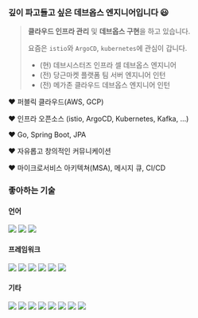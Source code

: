 <!--
**umi0410/umi0410** is a ✨ _special_ ✨ repository because its `README.md` (this file) appears on your GitHub profile.

Here are some ideas to get you started:

- 🔭 I’m currently working on ...
- 🌱 I’m currently learning ...
- 👯 I’m looking to collaborate on ...
- 🤔 I’m looking for help with ...
- 💬 Ask me about ...
- 📫 How to reach me: ...
- 😄 Pronouns: ...
- ⚡ Fun fact: ...
-->
<!-- 
shields.io 참고: https://shields.io/
icon 참고: https://simpleicons.org/?q=go
 -->

### 깊이 파고들고 싶은 데브옵스 엔지니어입니다 😃

> **클라우드 인프라 관리** 및 **데브옵스 구현**을 하고 있습니다. 
> 
> 요즘은 `istio`와 `ArgoCD`, `kubernetes`에 관심이 갑니다.
> * (현) 데브시스터즈 인프라 셀 데브옵스 엔지니어 
> * (전) 당근마켓 플랫폼 팀 서버 엔지니어 인턴
> * (전) 메가존 클라우드 데브옵스 엔지니어 인턴

❤️ 퍼블릭 클라우드(AWS, GCP)

❤️ 인프라 오픈소스 (istio, ArgoCD, Kubernetes, Kafka, ...)

❤️ Go, Spring Boot, JPA

❤️ 자유롭고 창의적인 커뮤니케이션

❤️ 마이크로서비스 아키텍쳐(MSA), 메시지 큐, CI/CD

### 좋아하는 기술

#### 언어
<img src="https://img.shields.io/badge/Go-00ADD8?style=flat&logo=go&logoColor=white"/>  <img src="https://img.shields.io/badge/Java-007396?style=flat&logo=java&logoColor=white"/>  <img src="https://img.shields.io/badge/Python-3776AB?style=flat&logo=python&logoColor=white"/>  

#### 프레임워크

<img src="https://img.shields.io/badge/Spring Boot-6DB33F?style=flat&logo=springboot&logoColor=white"/>  <img src="https://img.shields.io/badge/JPA-007396?style=flat&logo=java&logoColor=white"/>  <img src="https://img.shields.io/badge/Echo-00ADD8?style=flat&logo=go&logoColor=white"/>  <img src="https://img.shields.io/badge/Fiber-00ADD8?style=flat&logo=go&logoColor=white"/>  <img src="https://img.shields.io/badge/Ent-00ADD8?style=flat&logo=go&logoColor=white"/>  <img src="https://img.shields.io/badge/Django-092E20?style=flat&logo=django&logoColor=white"/>  

#### 기타

<img src="https://img.shields.io/badge/Docker-2496ED?style=flat&logo=docker&logoColor=white"/>  <img src="https://img.shields.io/badge/Kubernetes-326CE5?style=flat&logo=kubernetes&logoColor=white"/>  <img src="https://img.shields.io/badge/AWS-232F3E?style=flat&logo=Amazon%20AWS&logoColor=white"/>  <img src="https://img.shields.io/badge/Redis-DC382D?style=flat&logo=redis&logoColor=white"/>  <img src="https://img.shields.io/badge/Github Action-2088FF?style=flat&logo=githubactions&logoColor=white"/>  <img src="https://img.shields.io/badge/Jenkins-D24939?style=flat&logo=jenkins&logoColor=white"/>  <img src="https://img.shields.io/badge/Spinnaker-000000?style=flat&logo=Spinnaker"/>  <img src="https://img.shields.io/badge/ArgoCD-F68315?style=flat"/>
